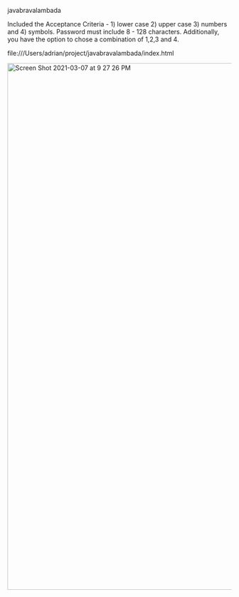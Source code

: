 javabravalambada

Included the Acceptance Criteria - 1) lower case 2) upper case 3) numbers and 4) symbols. Password must include 8 - 128 characters. Additionally, you have the option to chose a combination of 1,2,3 and 4. 

file:///Users/adrian/project/javabravalambada/index.html

<img width="1180" alt="Screen Shot 2021-03-07 at 9 27 26 PM" src="https://user-images.githubusercontent.com/78574452/110278673-834de000-7f8c-11eb-8164-95614807c4a1.png">

